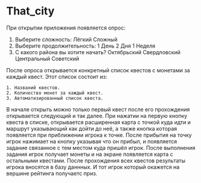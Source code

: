 # That_city
При открытии приложения появляется опрос:
1. Выберите сложность:
   Лёгкий
   Сложный
2. Выберите продолжительность:
   1 День
   2 Дня
   1 Неделя
3. С какого района вы хотите начать?
   Октябрьский
   Свердловский
   Центральный
   Советский
   
После опроса открывается конкретный список квестов с монетами за каждый квест. Этот список состоит из:

    1. Названий квестов.
    2. Количество монет за каждый квест.
    3. Автоматизированный список квеста.

В начале открыть можно только первый квест после его прохождения открывается следующий и так далее. При нажатии на первую кнопку квеста в списке, открывается расширенная карта с точкой куда идти и маршрут указывающий как дойти до неё, а также кнопка которая появляется при приближении игрока к точке. После прибытия на точку игрок нажимает на кнопку указывая что он прибыл, и появляется задание связанное с тем местом куда пришёл игрок. После выполнения задания игрок получает монеты и на экране появляется карта с остальными квестами. После прохождения всех квестов результаты игрока вносятся в базу даннных. И тот игрок который окажется на вершине рейтинга получаетс приз.
